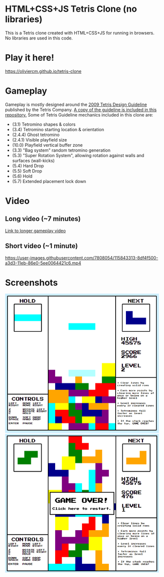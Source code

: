 # HTML+CSS+JS Tetris Clone (no libraries)
This is a Tetris clone created with HTML+CSS+JS for running in browsers. No libraries are used in this code.

# Play it here!
https://oliviercm.github.io/tetris-clone

# Gameplay
Gameplay is mostly designed around the [2009 Tetris Design Guideline](https://github.com/oliviercm/tetris-clone/blob/main/2009%20Tetris%20Design%20Guideline.pdf) published by the Tetris Company.
[A copy of the guideline is included in this repository.](https://github.com/oliviercm/tetris-clone/blob/main/2009%20Tetris%20Design%20Guideline.pdf)
Some of Tetris Guideline mechanics included in this clone are:
* (3.1) Tetromino shapes & colors
* (3.4) Tetromino starting location & orientation
* (2.4.4) Ghost tetromino
* (2.4.1) Visible playfield size
* (10.0) Playfield vertical buffer zone
* (3.3) "Bag system" random tetromino generation
* (5.3) "Super Rotation System", allowing rotation against walls and surfaces (wall-kicks)
* (5.4) Hard Drop
* (5.5) Soft Drop
* (5.6) Hold
* (5.7) Extended placement lock down

# Video
## Long video (~7 minutes)
[Link to longer gameplay video](https://youtu.be/f6fVIvORWjU)
## Short video (~1 minute)
https://user-images.githubusercontent.com/7808054/115843313-8df4f500-a3d3-11eb-86e0-5ee0064421c6.mp4

# Screenshots
![Gameplay Screenshot 1](/screenshot1.PNG)
![Gameplay Screenshot 2](/screenshot2.PNG)
